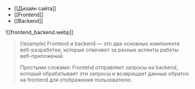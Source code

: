 - [[Дизайн сайта]]
- [[Frontend]]
- [[Backend]] 

![[frontend_backend.webp]]

> [!example] 
>  Frontend и backend — это два основных компонента веб-разработки, которые отвечают за разные аспекты работы веб-приложений.
>  
>  Простыми словами: Frontend отправляет запросы на backend, который обрабатывает эти запросы и возвращает данные обратно на frontend для отображения пользователю.




